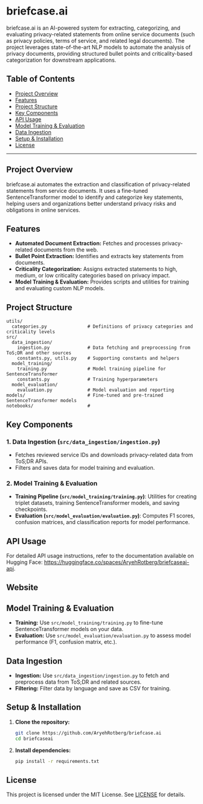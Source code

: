 # briefcase.ai

briefcase.ai is an AI-powered system for extracting, categorizing, and evaluating privacy-related statements from online service documents (such as privacy policies, terms of service, and related legal documents). The project leverages state-of-the-art NLP models to automate the analysis of privacy documents, providing structured bullet points and criticality-based categorization for downstream applications.

## Table of Contents
- [Project Overview](#project-overview)
- [Features](#features)
- [Project Structure](#project-structure)
- [Key Components](#key-components)
- [API Usage](#api-usage)
- [Model Training & Evaluation](#model-training--evaluation)
- [Data Ingestion](#data-ingestion)
- [Setup & Installation](#setup--installation)
- [License](#license)

---

## Project Overview
briefcase.ai automates the extraction and classification of privacy-related statements from service documents. It uses a fine-tuned SentenceTransformer model to identify and categorize key statements, helping users and organizations better understand privacy risks and obligations in online services.

## Features
- **Automated Document Extraction:** Fetches and processes privacy-related documents from the web.
- **Bullet Point Extraction:** Identifies and extracts key statements from documents.
- **Criticality Categorization:** Assigns extracted statements to high, medium, or low criticality categories based on privacy impact.
- **Model Training & Evaluation:** Provides scripts and utilities for training and evaluating custom NLP models.

## Project Structure
```
utils/
  categories.py               # Definitions of privacy categories and criticality levels
src/
  data_ingestion/
    ingestion.py              # Data fetching and preprocessing from ToS;DR and other sources
    constants.py, utils.py    # Supporting constants and helpers
  model_training/
    training.py               # Model training pipeline for SentenceTransformer
    constants.py              # Training hyperparameters
  model_evaluation/
    evaluation.py             # Model evaluation and reporting
models/                       # Fine-tuned and pre-trained SentenceTransformer models
notebooks/                    # 
```

## Key Components

### 1. Data Ingestion (`src/data_ingestion/ingestion.py`)
- Fetches reviewed service IDs and downloads privacy-related data from ToS;DR APIs.
- Filters and saves data for model training and evaluation.

### 2. Model Training & Evaluation
- **Training Pipeline (`src/model_training/training.py`)**: Utilities for creating triplet datasets, training SentenceTransformer models, and saving checkpoints.
- **Evaluation (`src/model_evaluation/evaluation.py`)**: Computes F1 scores, confusion matrices, and classification reports for model performance.


## API Usage

For detailed API usage instructions, refer to the documentation available on Hugging Face: https://huggingface.co/spaces/AryehRotberg/briefcaseai-api.

## Website 

## Model Training & Evaluation
- **Training:** Use `src/model_training/training.py` to fine-tune SentenceTransformer models on your data.
- **Evaluation:** Use `src/model_evaluation/evaluation.py` to assess model performance (F1, confusion matrix, etc.).

## Data Ingestion
- **Ingestion:** Use `src/data_ingestion/ingestion.py` to fetch and preprocess data from ToS;DR and related sources.
- **Filtering:** Filter data by language and save as CSV for training.

## Setup & Installation
1. **Clone the repository:**
   ```bash
   git clone https://github.com/AryehRotberg/briefcase.ai
   cd briefcaseai
   ```
2. **Install dependencies:**
   ```bash
   pip install -r requirements.txt
   ```

## License
This project is licensed under the MIT License. See [LICENSE](LICENSE) for details.
